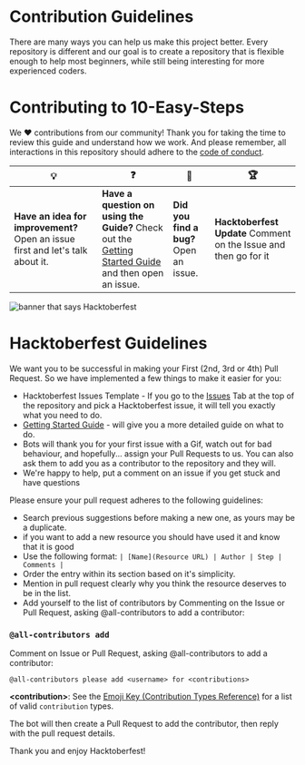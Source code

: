# Contribution Guidelines

There are many ways you can help us make this project better. Every repository is different and our goal is to create a repository that is flexible enough to help most beginners, while still being interesting for more experienced coders. 

# Contributing to 10-Easy-Steps

We :heart: contributions from our community! Thank you for taking the time to review this guide and understand how we work. And please remember, all interactions in this repository should adhere to the [code of conduct](code-of-conduct.md).

| :bulb: | :question: | :bug: | :trophy: |
| ------- | -------- | -------- | -------- |
| **Have an idea for improvement?** Open an issue first and let's talk about it. | **Have a question on using the Guide?** Check out the [Getting Started Guide](docs/getting-started.md) and then open an issue. | **Did you find a bug?** Open an issue. | **Hacktoberfest Update** Comment on the Issue and then go for it |

<img src="https://github.com/msandfor/10-Easy-Steps/blob/master/assets/HF2020%20Events%201600x400%20Centered.png" alt="banner that says Hacktoberfest">

# Hacktoberfest Guidelines

We want you to be successful in making your First (2nd, 3rd or 4th) Pull Request. So we have implemented a few things to make it easier for you:

* Hacktoberfest Issues Template - If you go to the [Issues](https://github.com/msandfor/10-Easy-Steps/issues) Tab at the top of the repository and pick a Hacktoberfest issue, it will tell you exactly what you need to do.
* [Getting Started Guide](https://github.com/msandfor/10-Easy-Steps/blob/master/docs/getting-started.md) - will give you a more detailed guide on what to do.
* Bots will thank you for your first issue with a Gif, watch out for bad behaviour, and hopefully... assign your Pull Requests to us. You can also ask them to add you as a contributor to the repository and they will.
* We're happy to help, put a comment on an issue if you get stuck and have questions

Please ensure your pull request adheres to the following guidelines:

- Search previous suggestions before making a new one, as yours may be a duplicate.
- if you want to add a new resource you should have used it and know that it is good
- Use the following format: `| [Name](Resource URL) | Author | Step | Comments |`
- Order the entry within its section based on it's simplicity.
- Mention in pull request clearly why you think the resource deserves to be in the list.
- Add yourself to the list of contributors by Commenting on the Issue or Pull Request, asking @all-contributors to add a contributor:

### `@all-contributors add`
 Comment on Issue or Pull Request, asking @all-contributors to add a contributor:

```
@all-contributors please add <username> for <contributions>
```
**\<contribution>**: See the [Emoji Key (Contribution Types Reference)](https://allcontributors.org/docs/en/emoji-key) for a list of valid `contribution` types.

The bot will then create a Pull Request to add the contributor, then reply with the pull request details.


Thank you and enjoy Hacktoberfest!
